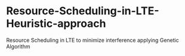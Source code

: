# Resource-Scheduling-in-LTE-Heuristic-approach
Resource Scheduling in LTE to minimize interference applying Genetic Algorithm
